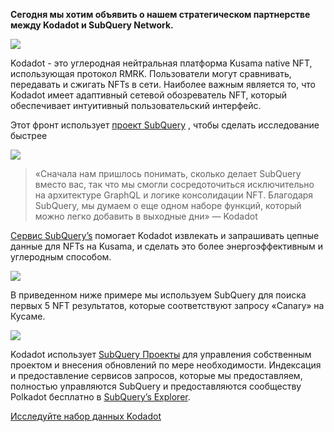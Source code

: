 
**Сегодня мы хотим объявить о нашем стратегическом партнерстве между Kodadot и SubQuery Network.**

![](https://miro.medium.com/max/1400/1*Y4kdG9uEoxrySzb19QKxPg.gif)

Kodadot - это углеродная нейтральная платформа Kusama native NFT, использующая протокол RMRK. Пользователи могут сравнивать, передавать и сжигать NFTs в сети. Наиболее важным является то, что Kodadot имеет адаптивный сетевой обозреватель NFT, который обеспечивает интуитивный пользовательский интерфейс.

Этот фронт использует [проект SubQuery](https://explorer.subquery.network/subquery/vikiival/magick) , чтобы сделать исследование быстрее

![](https://miro.medium.com/max/1400/0*3TdpXjj1iwGNdA3n)

> «Сначала нам пришлось понимать, сколько делает SubQuery вместо вас, так что мы смогли сосредоточиться исключительно на архитектуре GraphQL и логике консолидации NFT. Благодаря SubQuery, мы думаем о еще одном наборе функций, который можно легко добавить в выходные дни» — Kodadot

[Сервис SubQuery’s](https://subquery.network/) помогает Kodadot извлекать и запрашивать цепные данные для NFTs на Kusama, и сделать это более энергоэффективным и углеродным способом.

![](https://miro.medium.com/max/1400/0*AocvCHVWMsGtH1Oz)

В приведенном ниже примере мы используем SubQuery для поиска первых 5 NFT результатов, которые соответствуют запросу «Canary» на Кусаме.

![](https://miro.medium.com/max/1400/0*QTzLpC0D-pYWDngZ)

Kodadot использует [SubQuery Проекты](https://project.subquery.network/) для управления собственным проектом и внесения обновлений по мере необходимости. Индексация и предоставление сервисов запросов, которые мы предоставляем, полностью управляются SubQuery и предоставляются сообществу Polkadot бесплатно в [SubQuery’s Explorer](https://explorer.subquery.network/).

[Исследуйте набор данных Kodadot](https://explorer.subquery.network/subquery/vikiival/magick)